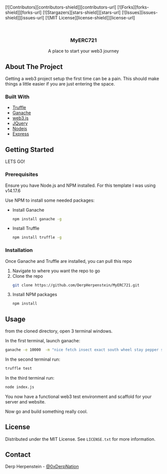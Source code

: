[![Contributors][contributors-shield]][contributors-url]
[![Forks][forks-shield]][forks-url]
[![Stargazers][stars-shield]][stars-url]
[![Issues][issues-shield]][issues-url]
[![MIT License][license-shield]][license-url]



<!-- PROJECT LOGO -->
<br />
<div align="center">
  <h3 align="center">MyERC721</h3>
  <p align="center">
    A place to start your web3 journey
  </p>
</div>


<!-- ABOUT THE PROJECT -->
## About The Project

Getting a web3 project setup the first time can be a pain.  This should make things a little easier if you are just entering the space.


### Built With


* [Truffle](https://trufflesuite.com/index.html)
* [Ganache](https://trufflesuite.com/ganache/index.html)
* [web3.js](https://web3js.readthedocs.io/en/v1.7.1/)
* [JQuery](https://jquery.com)
* [Nodejs](https://nodejs.org/en/)
* [Express](https://expressjs.com/)


<!-- GETTING STARTED -->
## Getting Started

LETS GO!

### Prerequisites

Ensure you have Node.js and NPM installed.  For this template I was using v14.17.6

Use NPM to install some needed packages:

* Install Ganache
  ```sh
  npm install ganache -g
  ```
* Install Truffle
  ```sh
  npm install truffle -g

### Installation

Once Ganache and Truffle are installed, you can pull this repo

1. Navigate to where you want the repo to go
2. Clone the repo
   ```sh
   git clone https://github.com/DerpHerpenstein/MyERC721.git
   ```
3. Install NPM packages
   ```sh
   npm install
   ```


<!-- USAGE EXAMPLES -->
## Usage

from the cloned directory, open 3 terminal windows.

In the first terminal, launch ganache:
   ```sh
   ganache -e 10000  -m "nice fetch insect exact south wheel stay pepper section piece tenant select"
   ```

In the second terminal run:
   ```sh
   truffle test
   ```

In the third terminal run:
   ```sh
   node index.js
   ```

You now have a functional web3 test environment and scaffold for your server and website.

Now go and build something really cool.


<!-- LICENSE -->
## License

Distributed under the MIT License. See `LICENSE.txt` for more information.


<!-- CONTACT -->
## Contact

Derp Herpenstein - [@0xDerpNation](https://twitter.com/0xDerpNation)


